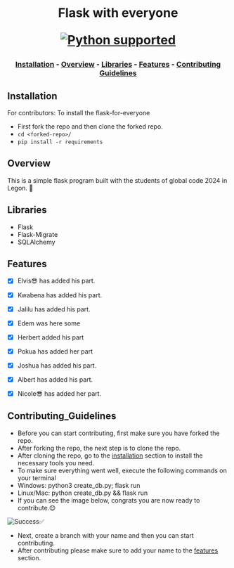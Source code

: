 <h1 align="center">
Flask with everyone

<a href="https://www.python.org/downloads/" target="_blank"><img src="https://img.shields.io/badge/python-3.8.x|%203.9.x-brightgreen.svg" alt="Python supported"></a>

</h1>

<h3 align="center">

[Installation](https://github.com/Elvis020/flask-for-everyone#installation) - [Overview](https://github.com/Elvis020/flask-for-everyone#overview) - [Libraries](https://github.com/Elvis020/flask-for-everyone#libraries) - [Features](https://github.com/Elvis020/flask-for-everyone#features) - [Contributing Guidelines](https://github.com/Elvis020/flask-for-everyone#Contributing_Guidelines)

</h3>

## Installation
For contributors: To install the flask-for-everyone<br>
* First fork the repo and then clone the forked repo.
* ```cd <forked-repo>/```
* ```pip install -r requirements```

## Overview
This is a simple flask program built with the students of global code 2024 in Legon. 🎉

## Libraries
* Flask
* Flask-Migrate
* SQLAlchemy

## Features
- [x] Elvis😎 has added his part.
- [x] Kwabena has added his part.
- [x] Jalilu has added his part.
- [x] Edem was here some
- [x] Herbert added his part 
- [x] Pokua has added her part
- [x] Joshua has added his part. 
- [x] Albert has added his part.
- [x] Nicole😎 has added her part.


## Contributing_Guidelines
  * Before you can start contributing, first make sure you have forked the repo.
  * After forking the repo, the next step is to clone the repo.
  * After cloning the repo, go to the [installation](https://github.com/Elvis020/flask-for-everyone#installation) section to install the necessary tools you need.
  * To make sure everything went well, execute the following commands on your terminal
  * Windows: python3 create_db.py; flask run
  * Linux/Mac: python create_db.py && flask run
  * If you can see the image below, congrats you are now ready to contribute.😊
   
   ![Success✅](https://github.com/Elvis020/flask-for-everyone/blob/main/code_run_success.png?raw=true)
  * Next, create a branch with your name and then you can start contributing.
  * After contributing please make sure to add your name to the [features](https://github.com/Elvis020/flask-for-everyone#features) section.





